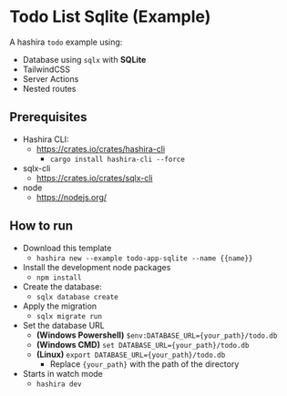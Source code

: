 # Todo List Sqlite (Example)

A hashira `todo` example using:

- Database using `sqlx` with **SQLite**
- TailwindCSS
- Server Actions
- Nested routes

## Prerequisites

- Hashira CLI:
  - <https://crates.io/crates/hashira-cli>
    - `cargo install hashira-cli --force`
- sqlx-cli
  - <https://crates.io/crates/sqlx-cli>
- node
  - <https://nodejs.org/>

## How to run

- Download this template
  - `hashira new --example todo-app-sqlite --name {{name}}`
- Install the development node packages
  - `npm install`
- Create the database:
  - `sqlx database create`
- Apply the migration
  - `sqlx migrate run`
- Set the database URL
  - **(Windows Powershell)** `$env:DATABASE_URL={your_path}/todo.db`
  - **(Windows CMD)** `set DATABASE_URL={your_path}/todo.db`
  - **(Linux)** `export DATABASE_URL={your_path}/todo.db`
    - Replace `{your_path}` with the path of the directory
- Starts in watch mode
  - `hashira dev`
